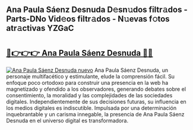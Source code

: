 ## Ana Paula Sáenz Desnuda D𝚎sn𝚞dos filtr𝚊dos - Parts-DNo Vid𝚎os filtr𝚊dos - N𝚞evas f𝚘tos atr𝚊ctivas YZGaC

# <h2><a href="http://mbe0a05.tromn.icu/?c=Ana+Paula+S%c3%a1enz+Desnuda">🔗👉👉👉 Ana Paula Sáenz Desnuda 🔗🔗</a></h2>

[![Ana Paula Sáenz Desnuda nuevo](https://i.imgur.com/pEAQMta.gif)](http://mbe0a05.tromn.icu/?c=Ana+Paula+S%c3%a1enz+Desnuda)
Ana Paula Sáenz Desnuda, un personaje multifacético y estimulante, elude la comprensión fácil. Su enfoque poco ortodoxo para construir una presencia en la web ha magnetizado y ofendido a los observadores, generando debates sobre el consentimiento, la moralidad y las complejidades de las sociedades digitales. Independientemente de sus decisiones futuras, su influencia en los medios digitales es indiscutible. Impulsada por una determinación inquebrantable y un carisma innegable, la presencia de Ana Paula Sáenz Desnuda en el universo digital es transformadora.
